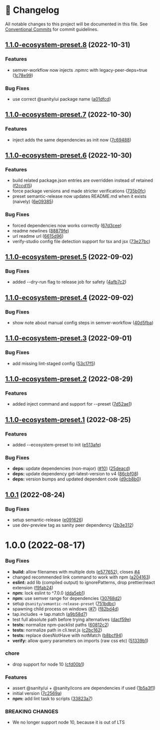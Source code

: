 <!-- markdownlint-disable --><!-- textlint-disable -->

# 📓 Changelog

All notable changes to this project will be documented in this file. See
[Conventional Commits](https://conventionalcommits.org) for commit guidelines.

## [1.1.0-ecosystem-preset.8](https://github.com/sanity-io/plugin-kit/compare/v1.1.0-ecosystem-preset.7...v1.1.0-ecosystem-preset.8) (2022-10-31)

### Features

- semver-workflow now injects .npmrc with legacy-peer-deps=true ([1c78e99](https://github.com/sanity-io/plugin-kit/commit/1c78e99121fe637fdddc4d2066541420aaa063d3))

### Bug Fixes

- use correct @sanity/ui package name ([a01dfcd](https://github.com/sanity-io/plugin-kit/commit/a01dfcdf31d22e16d7425a63abb7c905e3a5ee17))

## [1.1.0-ecosystem-preset.7](https://github.com/sanity-io/plugin-kit/compare/v1.1.0-ecosystem-preset.6...v1.1.0-ecosystem-preset.7) (2022-10-30)

### Features

- inject adds the same dependencies as init now ([7c69488](https://github.com/sanity-io/plugin-kit/commit/7c69488531efde08b3af1af245e310fdc8a5a676))

## [1.1.0-ecosystem-preset.6](https://github.com/sanity-io/plugin-kit/compare/v1.1.0-ecosystem-preset.5...v1.1.0-ecosystem-preset.6) (2022-10-30)

### Features

- build related package.json entries are overridden instead of retained ([f2ccd15](https://github.com/sanity-io/plugin-kit/commit/f2ccd15b4361056186947be10bf42307406b1681))
- force package versions and made stricter verifications ([735b0fc](https://github.com/sanity-io/plugin-kit/commit/735b0fc221ccafbe1ea94d790c55507e676319a7))
- preset semantic-release now updates README.md when it exists (naively) ([6e09385](https://github.com/sanity-io/plugin-kit/commit/6e093855fb1c6c6c55016e83d53be887c9b26461))

### Bug Fixes

- forced dependencies now works correctly ([67d3cee](https://github.com/sanity-io/plugin-kit/commit/67d3ceed7702a180de708c02e7125712bb27ced5))
- readme newlines ([88879fe](https://github.com/sanity-io/plugin-kit/commit/88879fe2ed10be0e87c5c1031be50341a4d94541))
- url readme url ([6615d96](https://github.com/sanity-io/plugin-kit/commit/6615d96108dabe4aa2eb11efc619a39e31e91287))
- verify-studio config file detection support for tsx and jsx ([73e27bc](https://github.com/sanity-io/plugin-kit/commit/73e27bc0dbc84153b2067d4c5a67f897d2e6b886))

## [1.1.0-ecosystem-preset.5](https://github.com/sanity-io/plugin-kit/compare/v1.1.0-ecosystem-preset.4...v1.1.0-ecosystem-preset.5) (2022-09-02)

### Bug Fixes

- added --dry-run flag to release job for safety ([4afb7c2](https://github.com/sanity-io/plugin-kit/commit/4afb7c2fd93a6ee6ecbc50ee70e134297c2bb543))

## [1.1.0-ecosystem-preset.4](https://github.com/sanity-io/plugin-kit/compare/v1.1.0-ecosystem-preset.3...v1.1.0-ecosystem-preset.4) (2022-09-02)

### Bug Fixes

- show note about manual config steps in semver-workflow ([40d5fba](https://github.com/sanity-io/plugin-kit/commit/40d5fba3178c14f548fb4aca848ad244465e46ae))

## [1.1.0-ecosystem-preset.3](https://github.com/sanity-io/plugin-kit/compare/v1.1.0-ecosystem-preset.2...v1.1.0-ecosystem-preset.3) (2022-09-01)

### Bug Fixes

- add missing lint-staged config ([53c17f5](https://github.com/sanity-io/plugin-kit/commit/53c17f5e9a5810dcae29e0d34a912e555a94706a))

## [1.1.0-ecosystem-preset.2](https://github.com/sanity-io/plugin-kit/compare/v1.1.0-ecosystem-preset.1...v1.1.0-ecosystem-preset.2) (2022-08-29)

### Features

- added inject command and support for --preset ([7d52ae1](https://github.com/sanity-io/plugin-kit/commit/7d52ae11ba14ff5c3cf56dca28a1c252e004c06f))

## [1.1.0-ecosystem-preset.1](https://github.com/sanity-io/plugin-kit/compare/v1.0.1...v1.1.0-ecosystem-preset.1) (2022-08-25)

### Features

- added --ecosystem-preset to init ([e513afe](https://github.com/sanity-io/plugin-kit/commit/e513afe4ea8caf62afb63285e73a5e987eafa8fe))

### Bug Fixes

- **deps:** update dependencies (non-major) ([#10](https://github.com/sanity-io/plugin-kit/issues/10)) ([25deacd](https://github.com/sanity-io/plugin-kit/commit/25deacdf8b2160222a1da31f88f10421b8d5fdd6))
- **deps:** update dependency get-latest-version to v4 ([86cbf08](https://github.com/sanity-io/plugin-kit/commit/86cbf0878553d0d8e1210aae935f0594395ade7b))
- **deps:** version bumps and updated dependent code ([d9cb8b0](https://github.com/sanity-io/plugin-kit/commit/d9cb8b0148d101ee1d2d33b9f9c590fbdba56a16))

## [1.0.1](https://github.com/sanity-io/plugin-kit/compare/v1.0.0...v1.0.1) (2022-08-24)

### Bug Fixes

- setup semantic-release ([e091626](https://github.com/sanity-io/plugin-kit/commit/e091626c859f950a91bdb8f17af282f47215ef35))
- use dev-preview tag as sanity peer dependency ([2b3e312](https://github.com/sanity-io/plugin-kit/commit/2b3e31204552cfca5e9c1cd258e5dd94bfc04b54))

# 1.0.0 (2022-08-17)

### Bug Fixes

- **build:** allow filenames with multiple dots ([e577652](https://github.com/sanity-io/plugin-kit/commit/e5776527af48f3d05533e6b277166e8daa53db26)), closes [#4](https://github.com/sanity-io/plugin-kit/issues/4)
- changed recommended link command to work with npm ([a204163](https://github.com/sanity-io/plugin-kit/commit/a204163f1785b41ac3f719dfd0c4a6faf1bbd992))
- **eslint:** add lib (compiled output) to ignorePatterns, drop prettier/react extension ([f9fab24](https://github.com/sanity-io/plugin-kit/commit/f9fab24cfeec538979d6bc9cfe5deeaded3b2dd7))
- **npm:** lock eslint to ^7.0.0 ([dda5eb1](https://github.com/sanity-io/plugin-kit/commit/dda5eb17b073ff1a2f96ad28d12b44e84eef9453))
- **npm:** use semver range for dependencies ([30768d2](https://github.com/sanity-io/plugin-kit/commit/30768d24839626af84661c09bb9f99d3fe6a2d20))
- setup `@sanity/semantic-release-preset` ([751bdbc](https://github.com/sanity-io/plugin-kit/commit/751bdbcc88a364bf97f262bbb36360f87cfd2e39))
- spawning child process on windows ([#7](https://github.com/sanity-io/plugin-kit/issues/7)) ([f82bd4d](https://github.com/sanity-io/plugin-kit/commit/f82bd4daf2741d12eb8391eaf14e2fc7d6d2a6f2))
- tap.includes -> tap.match ([a9b58d7](https://github.com/sanity-io/plugin-kit/commit/a9b58d75d2527ed44fc98921dcd4276d7c944bef))
- test full absolute path before trying alternatives ([dacf59e](https://github.com/sanity-io/plugin-kit/commit/dacf59eb0652451417a86a6600b85a8ee746015d))
- **tests:** normalize npm-packlist paths ([60812c2](https://github.com/sanity-io/plugin-kit/commit/60812c2dcf5508388cb5c24ccf56f6ba268cd388))
- **tests:** normalize path in cli.test.js ([c2bc162](https://github.com/sanity-io/plugin-kit/commit/c2bc162f3c811290aa3f155e48ce6353e0bae4b8))
- **tests:** replace doesNotHave with notMatch ([b8bcf94](https://github.com/sanity-io/plugin-kit/commit/b8bcf946ab582c18bd98c2b6f83ac718511c10b3))
- **verify:** allow query parameters on imports (raw css etc) ([51339b1](https://github.com/sanity-io/plugin-kit/commit/51339b1957c37f972325d01c5ca016972db0b87e))

### chore

- drop support for node 10 ([cfd00b1](https://github.com/sanity-io/plugin-kit/commit/cfd00b13df6fbb096fe1f8a865351aa6847fdd99))

### Features

- assert @sanity/ui + @sanity/icons are dependencies if used ([1b5a3f1](https://github.com/sanity-io/plugin-kit/commit/1b5a3f1e7259af04c377bac3cd07de87c7d63aae))
- initial version ([7c2569a](https://github.com/sanity-io/plugin-kit/commit/7c2569a9365636ad827fd1e375220e48005077e9))
- **npm:** add lint task to scripts ([33823a7](https://github.com/sanity-io/plugin-kit/commit/33823a74d1ab6e1cc060b88572d9dc7a5d1e337f))

### BREAKING CHANGES

- We no longer support node 10, because it is out of LTS
